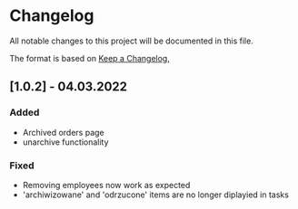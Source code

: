 # Changelog

All notable changes to this project will be documented in this file.

The format is based on [Keep a Changelog](https://keepachangelog.com/en/1.0.0/),

## [1.0.2] - 04.03.2022

### Added

- Archived orders page
- unarchive functionality

### Fixed

- Removing employees now work as expected
- 'archiwizowane' and 'odrzucone' items are no longer diplayied in tasks
